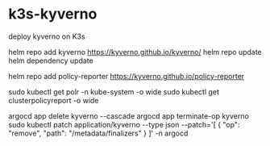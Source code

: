 # k3s-kyverno
deploy kyverno on K3s

helm repo add kyverno https://kyverno.github.io/kyverno/
helm repo update
helm dependency update

helm repo add policy-reporter https://kyverno.github.io/policy-reporter

sudo kubectl get polr -n kube-system -o wide
sudo kubectl get clusterpolicyreport -o wide

argocd app delete kyverno --cascade
argocd app terminate-op kyverno
sudo kubectl patch application/kyverno --type json --patch='[ { "op": "remove", "path": "/metadata/finalizers" } ]' -n argocd